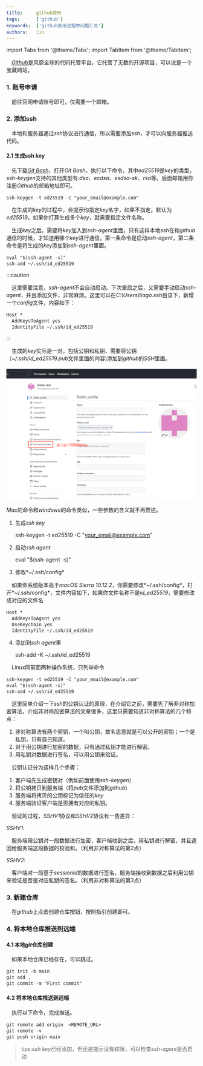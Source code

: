 ```yaml
---
title:     github使用
tags:      ['github']
keywords:  ['github使用过程中问题汇总']
authors:   lin
---
```


import Tabs from '@theme/Tabs';
import TabItem from '@theme/TabItem';

 [*Github*](https://github.com/)是风靡全球的代码托管平台，它托管了无数的开源项目，可以说是一个宝藏网站。

### 1. 账号申请

 前往官网申请账号即可，仅需要一个邮箱。

### 2. 添加ssh

 本地和服务器通过*ssh*协议进行通信，所以需要添加*ssh*，才可以向服务器推送代码。

#### 2.1 生成ssh key

<Tabs groupId="operating-systems">
  <TabItem value="windows" label="windows">

   先下载[*Git Bash*](https://git-scm.com/downloads)，打开*Git Bash*，执行以下命令，其中*ed25519*是*key*的类型，*ssh-keygen*支持的其他类型有:*dsa*、*ecdsa*、*esdsa-sk*、*rsa*等。后面邮箱用你注册*Github*的邮箱地址即可。

    ssh-keygen -t ed25519 -C "your_email@example.com"

 在生成的*key*的过程中，会提示你指定*key*名字，如果不指定，默认为*ed25519*。如果你打算生成多个*key*，就需要指定文件名称。  

 生成*key*之后，需要将*key*加入到*ssh-agent*里面，只有这样本地*ssh*在和*github*通信的时候，才知道用哪个*key*进行通信。第一条命令是启动*ssh-agent*，第二条命令是将生成的*key*添加到*ssh-agent*里面。

    eval "$(ssh-agent -s)"
    ssh-add ~/.ssh/id_ed25519

:::caution

 这里需要注意，*ssh-agent*不会自动启动。下次重启之后，又需要手动启动*ssh-agent*，并且添加文件，非常麻烦。这里可以在*C:\Users\tiago\.ssh*目录下，新增一个*config*文件，内容如下：

    Host *
      AddKeysToAgent yes
      IdentityFile ~/.ssh/id_ed25519

:::

 生成的*key*实际是一对，包括公钥和私钥，需要将公钥（*~/.ssh/id_ed25519.pub*文件里面的内容)添加到*github*的*SSH*里面。

![添加SSH](./asserts/github1.png)

  </TabItem>
  <TabItem value="mac" label="mac">

*Mac*的命令和*windows*的命令类似，一些参数的含义就不再赘述。

1.  生成*ssh key*


    ssh-keygen -t ed25519 -C "your_email@example.com"

2.  启动*ssh agent*


    eval "$(ssh-agent -s)"

3.  修改*~/.ssh/config*

 如果你系统版本高于*macOS Sierra 10.12.2*，你需要修改*~/.ssh/config*，打开*~/.ssh/config*，文件内容如下，如果你文件名称不是*id_ed25519*，需要修改成对应的文件名

    Host *
      AddKeysToAgent yes
      UseKeychain yes
      IdentityFile ~/.ssh/id_ed25519

4.  添加到*ssh agent*里


    ssh-add -K ~/.ssh/id_ed25519

  </TabItem>
  <TabItem value="linux" label="linux">

 *Linux*同前面两种操作系统，只列举命令

    ssh-keygen -t ed25519 -C "your_email@example.com"
    eval "$(ssh-agent -s)"
    ssh-add ~/.ssh/id_ed25519

  </TabItem>
</Tabs>

 这里简单介绍一下*ssh*的公钥认证的原理，在介绍它之前，需要先了解非对称加密算法，介绍非对称加密算法的文章很多，这里只需要知道非对称算法的几个特点：

1.  非对称算法有两个密钥，一个叫公钥，故名思意就是可以公开的密钥；一个是私钥，只有自己知道。
2.  对于用公钥进行加密的数据，只有通过私钥才能进行解密。
3.  用私钥对数据进行签名，可以用公钥来验证。

 公钥认证分为这样几个步骤：

1.  客户端先生成密钥对（例如前面使用*ssh-keygen*）
2.  将公钥拷贝到服务端（将*pub*文件添加到*github*)
3.  服务端将拷贝的公钥标记为信任的*key*
4.  服务端验证客户端是否拥有对应的私钥。

 验证的过程，*SSHV1*协议和*SSHV2*协议有一些差异：

*SSHV1*:

 服务端用公钥对一段数据进行加密，客户端收到之后，用私钥进行解密，并且返回给服务端这段数据的校验和。（利用非对称算法的第2点）

*SSHV2*:

 客户端对一段基于*sessionId*的数据进行签名，服务端接收到数据之后利用公钥来验证是否是对应私钥的签名。（利用非对称算法的第3点）

### 3. 新建仓库

 在*github*上点击创建仓库按钮，按照指引创建即可。

### 4. 将本地仓库推送到远端

#### 4.1 本地*git*仓库创建

 如果本地仓库已经存在，可以跳过。

    git init -b main
    git add .
    git commit -m "First commit"

#### 4.2 将本地仓库推送到远端

 执行以下命令，完成推送。

    git remote add origin  <REMOTE_URL>
    git remote -v
    git push origin main

> tips:*ssh key*已经添加，但还是提示没有权限，可以检查*ssh-agent*是否启动
